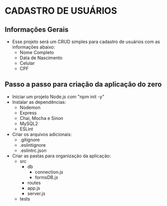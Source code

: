 # CADASTRO DE USUÁRIOS

## Informações Gerais

- Esse projeto será um CRUD simples para cadastro de usuários com as informações abaixo:
  - Nome Completo
  - Data de Nascimento
  - Celular
  - CPF

## Passo a passo para criação da aplicação do zero

- Iniciar um projeto Node.js com "npm init -y"
- Instalar as dependências:
  - Nodemon
  - Express
  - Chai, Mocha e Sinon
  - MySQL2
  - ESLint
- Criar os arquivos adicionais:
  - .gitignore
  - .eslintignore
  - .eslintrc.json
- Criar as pastas para organização da aplicação:
  - src
    - db
      - connection.js
      - formsDB.js
    - routes
    - app.js
    - server.js
  - tests
